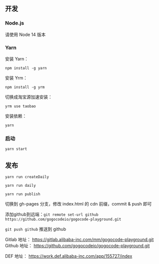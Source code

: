 ## 开发

### Node.js

请使用 Node 14 版本
### Yarn

安装 Yarn：

`npm install -g yarn`

安装 Yrm：

`npm install -g yrm`

切换成淘宝源加速安装：

`yrm use taobao`

安装依赖：

`yarn`

### 启动

`yarn start`
## 发布

`yarn run createDaily`

`yarn run daily`

`yarn run publish`

切换到 gh-pages 分支，修改 index.html 的 cdn 前缀，commit & push 即可

添加github到远端：`git remote set-url github https://github.com/gogocodeio/gogocode-playground.git`

`git push github` 推送到 github

Gitlab 地址： https://gitlab.alibaba-inc.com/mm/gogocode-playground.git
Github 地址： https://github.com/gogocodeio/gogocode-playground.git


DEF 地址： https://work.def.alibaba-inc.com/app/155727/index